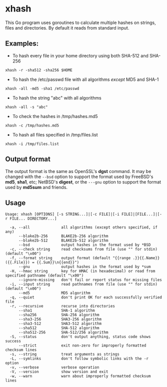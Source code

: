 # xhash
This Go program uses goroutines to calculate multiple hashes on strings, files and directories.  By default it reads from standard input.

## Examples:

* To hash every file in your home directory using both SHA-512 and SHA-256

`xhash -r -sha512 -sha256 $HOME`

* To hash the /etc/passwd file with all algorithms _except_ MD5 and SHA-1

`xhash -all -md5 -sha1 /etc/passwd`

* To hash the string "abc" with all algorithms

`xhash -all -s "abc"`

* To check the hashes in /tmp/hashes.md5

`xhash -c /tmp/hashes.md5`

* To hash all files specified in /tmp/files.list

`xhash -i /tmp/files.list`

## Output format

The output format is the same as OpenSSL's **dgst** command.  It may be changed with the `--bsd` option to support the format used by FreeBSD's **md5**, **sha1**, etc; NetBSD's **digest**, or the `---gnu` option to support the format used by **md5sum** and friends.

## Usage

```
Usage: xhash [OPTIONS] [-s STRING...]|[-c FILE]|[-i FILE]|[FILE...]|[-r FILE... DIRECTORY...]

  -a, --all              all algorithms (except others specified, if any)
      --blake2b-256      BLAKE2b-256 algorithm
      --blake2b-512      BLAKE2b-512 algorithm
      --bsd              output hashes in the format used by *BSD
  -c, --check string     read checksums from file (use "" for stdin) (default "\x00")
  -f, --format string    output format (default "{{range .}}{{.Name}}({{.File}}) = {{.Sum}}\n{{end}}")
      --gnu              output hashes in the format used by *sum
  -H, --hmac string      key for HMAC (in hexadecimal) or read from specified pathname (default "\x00")
      --ignore-missing   don't fail or report status for missing files
  -i, --input string     read pathnames from file (use "" for stdin) (default "\x00")
      --md5              MD5 algorithm
  -q, --quiet            don't print OK for each successfully verified file
  -r, --recursive        recurse into directories
      --sha1             SHA-1 algorithm
      --sha256           SHA-256 algorithm
      --sha3-256         SHA3-256 algorithm
      --sha3-512         SHA3-512 algorithm
      --sha512           SHA-512 algorithm
      --sha512-256       SHA-512/256 algorithm
  -S, --status           don't output anything, status code shows success
      --strict           exit non-zero for improperly formatted checksum lines
  -s, --string           treat arguments as strings
  -L, --symlinks         don't follow symbolic links with the -r option
  -v, --verbose          verbose operation
  -V, --version          show version and exit
  -w, --warn             warn about improperly formatted checksum lines
``` 
